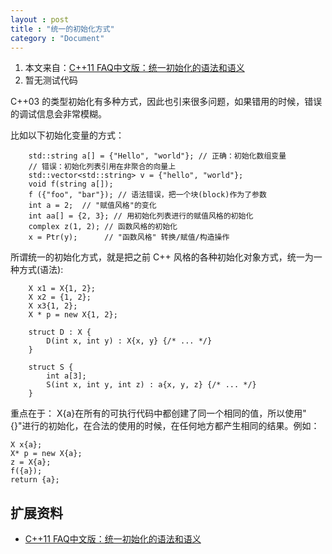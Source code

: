 ```yaml
---
layout : post
title : "统一的初始化方式"
category : "Document"
---
```


1. 本文来自：[C++11 FAQ中文版：统一初始化的语法和语义](http://www.chenlq.net/books/cpp11-faq/c-0-x-faq-chinese-version-unified-initialization-syntax-and-semantics.html)
2. 暂无测试代码

C++03 的类型初始化有多种方式，因此也引来很多问题，如果错用的时候，错误的调试信息会非常模糊。

比如以下初始化变量的方式：

        std::string a[] = {"Hello", "world"}; // 正确：初始化数组变量
        // 错误：初始化列表引用在非聚合的向量上
        std::vector<std::string> v = {"hello", "world"};
        void f(string a[]);
        f ({"foo", "bar"}); // 语法错误，把一个块(block)作为了参数
        int a = 2;  // "赋值风格"的变化
        int aa[] = {2, 3}; // 用初始化列表进行的赋值风格的初始化
        complex z(1, 2); // 函数风格的初始化
        x = Ptr(y);      // "函数风格" 转换/赋值/构造操作


所谓统一的初始化方式，就是把之前 C++ 风格的各种初始化对象方式，统一为一种方式(语法):

        X x1 = X{1, 2};
        X x2 = {1, 2};
        X x3{1, 2};
        X * p = new X{1, 2};

        struct D : X {
            D(int x, int y) : X{x, y} {/* ... */}
        }

        struct S {
            int a[3];
            S(int x, int y, int z) : a{x, y, z} {/* ... */}
        }

重点在于： X{a}在所有的可执行代码中都创建了同一个相同的值，所以使用"{}"进行的初始化，在合法的使用的时候，在任何地方都产生相同的结果。例如：

    X x{a};
    X* p = new X{a};
    z = X{a};
    f({a});
    return {a};


## 扩展资料 ##

+ [C++11 FAQ中文版：统一初始化的语法和语义](http://www.chenlq.net/books/cpp11-faq/c-0-x-faq-chinese-version-unified-initialization-syntax-and-semantics.html)

